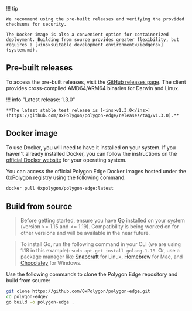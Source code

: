 !!! tip

    We recommend using the pre-built releases and verifying the provided checksums for security.

    The Docker image is also a convenient option for containerized deployment. Building from source provides greater flexibility, but requires a [<ins>suitable development environment</iedgens>](system.md).

## Pre-built releases

To access the pre-built releases, visit the [<ins>GitHub releases page</ins>](https://github.com/0xPolygon/polygon-edge/releases). 
The client provides cross-compiled AMD64/ARM64 binaries for Darwin and Linux.

!!! info "Latest release: 1.3.0"

    **The latest stable test release is [<ins>v1.3.0</ins>](https://github.com/0xPolygon/polygon-edge/releases/tag/v1.3.0).**

## Docker image

To use Docker, you will need to have it installed on your system. If you haven't already installed Docker, you can follow the instructions on the
[<ins>official Docker website</ins>](https://www.docker.com/) for your operating system.

You can access the official Polygon Edge Docker images hosted under the [<ins>0xPolygon registry</ins>](https://hub.docker.com/r/0xpolygon/polygon-edge) using the following command:

  ```bash
  docker pull 0xpolygon/polygon-edge:latest
  ```

## Build from source

> Before getting started, ensure you have [Go](https://go.dev/) installed on your system (version >= 1.15 and <= 1.19).
> Compatibility is being worked on for other versions and will be available in the near future.

> To install Go, run the following command in your CLI (we are using 1.18 in this example): `sudo apt-get install golang-1.18`.
> Or, use a package manager like [<ins>Snapcraft</ins>](https://snapcraft.io/go) for Linux, [<ins>Homebrew</ins>](https://formulae.brew.sh/formula/go) for Mac, and [<ins>Chocolatey</ins>](https://community.chocolatey.org/packages/golang) for Windows.

Use the following commands to clone the Polygon Edge repository and build from source:

  ```bash
  git clone https://github.com/0xPolygon/polygon-edge.git
  cd polygon-edge/
  go build -o polygon-edge .
  ```
